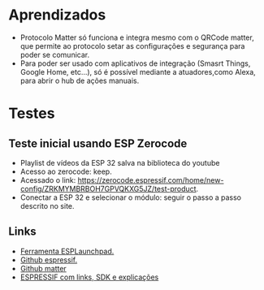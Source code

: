 # Aprendizados
- Protocolo Matter só funciona e integra mesmo com o QRCode matter, que permite ao protocolo setar as configurações e segurança para poder se comunicar.
- Para poder ser usado com aplicativos de integração (Smasrt Things, Google Home, etc...), só é possível mediante a atuadores,como Alexa, para abrir o hub de ações manuais.

# Testes 

## Teste inicial usando ESP Zerocode
- Playlist de vídeos da ESP 32 salva na biblioteca do youtube
- Acesso ao zerocode: keep.
- Acessado o link: https://zerocode.espressif.com/home/new-config/ZRKMYMBRBOH7GPVQKXG5JZ/test-product.
- Conectar a ESP 32 e selecionar o módulo: seguir o passo a passo descrito no site.

## Links
- [Ferramenta ESPLaunchpad.](https://github.com/espressif/esp-matter)
- [Github espressif.](https://github.com/espressif/esp-matter)
- [Github matter](https://github.com/project-chip/connectedhomeip)
- [ESPRESSIF com links, SDK e explicações](https://www.espressif.com/en/solutions/device-connectivity/esp-matter-solution)
